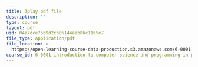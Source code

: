 ```yaml
---
title: 3play pdf file
description: ''
type: course
layout: pdf
uid: 04a7dce7569d2cb05144aab86c1165e7
file_type: application/pdf
file_location: >-
  https://open-learning-course-data-production.s3.amazonaws.com/6-0001-introduction-to-computer-science-and-programming-in-python-fall-2016/04a7dce7569d2cb05144aab86c1165e7_4WtaFLayz_w.pdf
course_id: 6-0001-introduction-to-computer-science-and-programming-in-python-fall-2016
---
```

